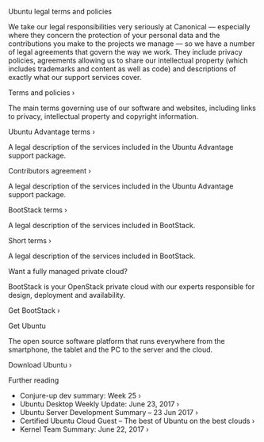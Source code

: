 Ubuntu legal terms and policies

We take our legal responsibilities very seriously at Canonical — especially where they concern the protection of your personal data and the contributions you make to the projects we manage — so we have a number of legal agreements that govern the way we work. They include privacy policies, agreements allowing us to share our intellectual property (which includes trademarks and content as well as code) and descriptions of exactly what our support services cover.

Terms and policies ›

The main terms governing use of our software and websites, including links to privacy, intellectual property and copyright information.

Ubuntu Advantage terms ›

A legal description of the services included in the Ubuntu Advantage support package.

Contributors agreement ›

A legal description of the services included in the Ubuntu Advantage support package.

BootStack terms ›

A legal description of the services included in BootStack.

Short terms ›

A legal description of the services included in BootStack.

Want a fully managed private cloud?

BootStack is your OpenStack private cloud with our experts responsible for design, deployment and availability.

Get BootStack ›

Get Ubuntu

The open source software platform that runs everywhere from the smartphone, the tablet and the PC to the server and the cloud.

Download Ubuntu ›

Further reading

*   Conjure-up dev summary: Week 25 ›
*   Ubuntu Desktop Weekly Update: June 23, 2017 ›
*   Ubuntu Server Development Summary – 23 Jun 2017 ›
*   Certified Ubuntu Cloud Guest – The best of Ubuntu on the best clouds ›
*   Kernel Team Summary: June 22, 2017 ›